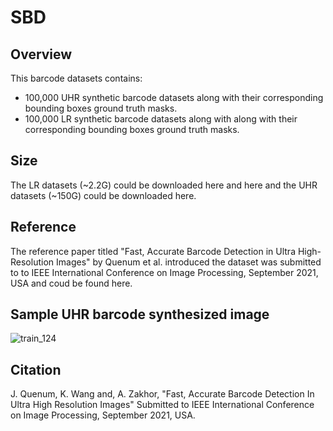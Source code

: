# SBD 

## Overview
This barcode datasets contains:

- 100,000 UHR synthetic barcode datasets along with their corresponding bounding boxes ground truth masks.
- 100,000 LR synthetic barcode datasets along with along with their corresponding bounding boxes ground truth masks.

## Size
The LR datasets (~2.2G) could be downloaded here and here and the UHR datasets (~150G) could be downloaded here.

## Reference
The reference paper titled "Fast, Accurate Barcode Detection in Ultra High-Resolution Images" by Quenum et al. introduced the dataset was submitted to to IEEE International Conference on Image Processing, September 2021, USA and coud be found here.

## Sample UHR barcode synthesized image
![train_124](https://user-images.githubusercontent.com/82744965/115137026-8f987480-9ff1-11eb-8628-d47f54d622d2.png)

## Citation
J. Quenum, K. Wang and, A. Zakhor, "Fast, Accurate Barcode Detection In Ultra High Resolution
Images" Submitted to IEEE International Conference on Image Processing, September 2021, USA.




